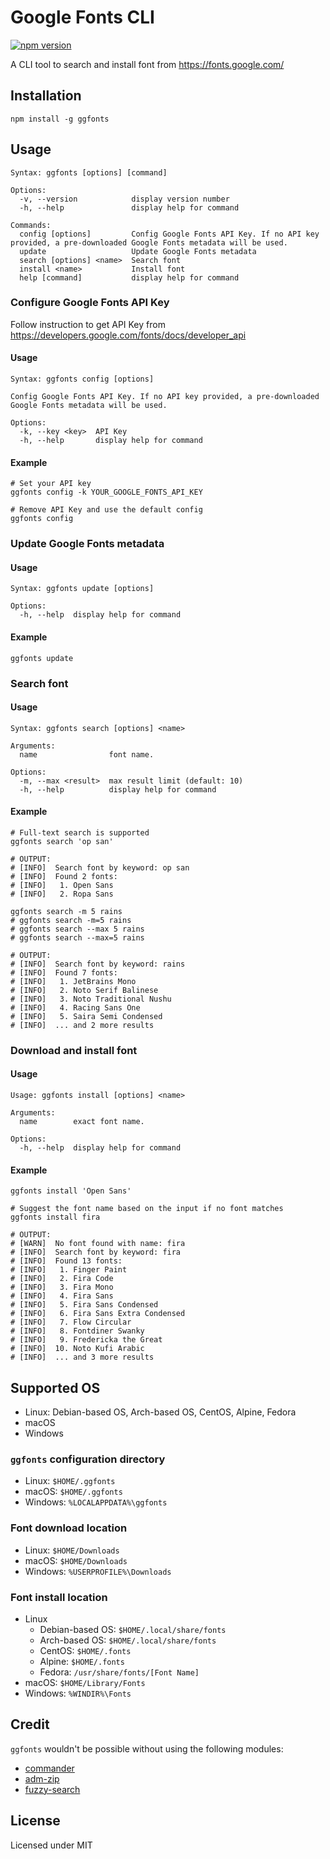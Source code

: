 # Google Fonts CLI

[![npm version](https://badge.fury.io/js/ggfonts.svg)](https://badge.fury.io/js/ggfonts)

A CLI tool to search and install font from https://fonts.google.com/

## Installation
```shell
npm install -g ggfonts
```

## Usage
```
Syntax: ggfonts [options] [command]

Options:
  -v, --version            display version number
  -h, --help               display help for command

Commands:
  config [options]         Config Google Fonts API Key. If no API key provided, a pre-downloaded Google Fonts metadata will be used.
  update                   Update Google Fonts metadata
  search [options] <name>  Search font
  install <name>           Install font
  help [command]           display help for command
```

### Configure Google Fonts API Key

Follow instruction to get API Key from https://developers.google.com/fonts/docs/developer_api

#### Usage
```
Syntax: ggfonts config [options]

Config Google Fonts API Key. If no API key provided, a pre-downloaded Google Fonts metadata will be used.

Options:
  -k, --key <key>  API Key
  -h, --help       display help for command
```

#### Example
```shell
# Set your API key
ggfonts config -k YOUR_GOOGLE_FONTS_API_KEY

# Remove API Key and use the default config
ggfonts config
```

### Update Google Fonts metadata

#### Usage
```
Syntax: ggfonts update [options]

Options:
  -h, --help  display help for command
```

#### Example
```shell
ggfonts update
```

### Search font

#### Usage
```
Syntax: ggfonts search [options] <name>

Arguments:
  name                font name.

Options:
  -m, --max <result>  max result limit (default: 10)
  -h, --help          display help for command
```

#### Example
```shell
# Full-text search is supported
ggfonts search 'op san'

# OUTPUT:
# [INFO]  Search font by keyword: op san
# [INFO]  Found 2 fonts:
# [INFO]   1. Open Sans
# [INFO]   2. Ropa Sans

ggfonts search -m 5 rains
# ggfonts search -m=5 rains
# ggfonts search --max 5 rains
# ggfonts search --max=5 rains

# OUTPUT:
# [INFO]  Search font by keyword: rains
# [INFO]  Found 7 fonts:
# [INFO]   1. JetBrains Mono
# [INFO]   2. Noto Serif Balinese
# [INFO]   3. Noto Traditional Nushu
# [INFO]   4. Racing Sans One
# [INFO]   5. Saira Semi Condensed
# [INFO]  ... and 2 more results
```

### Download and install font

#### Usage
```
Usage: ggfonts install [options] <name>

Arguments:
  name        exact font name.

Options:
  -h, --help  display help for command
```

#### Example
```shell
ggfonts install 'Open Sans'

# Suggest the font name based on the input if no font matches
ggfonts install fira

# OUTPUT:
# [WARN]  No font found with name: fira
# [INFO]  Search font by keyword: fira
# [INFO]  Found 13 fonts:
# [INFO]   1. Finger Paint
# [INFO]   2. Fira Code
# [INFO]   3. Fira Mono
# [INFO]   4. Fira Sans
# [INFO]   5. Fira Sans Condensed
# [INFO]   6. Fira Sans Extra Condensed
# [INFO]   7. Flow Circular
# [INFO]   8. Fontdiner Swanky
# [INFO]   9. Fredericka the Great
# [INFO]  10. Noto Kufi Arabic
# [INFO]  ... and 3 more results
```

## Supported OS
- Linux: Debian-based OS, Arch-based OS, CentOS, Alpine, Fedora
- macOS
- Windows

### `ggfonts` configuration directory
- Linux: `$HOME/.ggfonts`
- macOS: `$HOME/.ggfonts`
- Windows: `%LOCALAPPDATA%\ggfonts`

### Font download location
- Linux: `$HOME/Downloads`
- macOS: `$HOME/Downloads`
- Windows: `%USERPROFILE%\Downloads`

### Font install location
- Linux
  - Debian-based OS: `$HOME/.local/share/fonts`
  - Arch-based OS: `$HOME/.local/share/fonts`
  - CentOS: `$HOME/.fonts`
  - Alpine: `$HOME/.fonts`
  - Fedora: `/usr/share/fonts/[Font Name]`
- macOS: `$HOME/Library/Fonts`
- Windows: `%WINDIR%\Fonts`

## Credit
`ggfonts` wouldn't be possible without using the following modules: 
- [commander](https://www.npmjs.com/package/commander)
- [adm-zip](https://www.npmjs.com/package/adm-zip)
- [fuzzy-search](https://www.npmjs.com/package/fuzzy-search)

## License
Licensed under MIT
